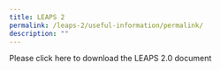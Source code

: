 ```yaml
---
title: LEAPS 2
permalink: /leaps-2/useful-information/permalink/
description: ""
---
```

Please click here to download the LEAPS 2.0 document